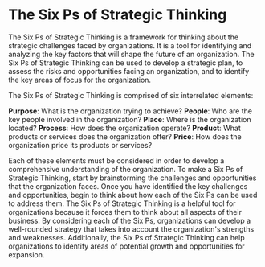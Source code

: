 # The Six Ps of Strategic Thinking

The Six Ps of Strategic Thinking is a framework for thinking about the strategic challenges faced by organizations. It is a tool for identifying and analyzing the key factors that will shape the future of an organization. The Six Ps of Strategic Thinking can be used to develop a strategic plan, to assess the risks and opportunities facing an organization, and to identify the key areas of focus for the organization.

The Six Ps of Strategic Thinking is comprised of six interrelated elements:

**Purpose**: What is the organization trying to achieve?
**People**: Who are the key people involved in the organization?
**Place**: Where is the organization located?
**Process**: How does the organization operate?
**Product**: What products or services does the organization offer?
**Price**: How does the organization price its products or services?

Each of these elements must be considered in order to develop a comprehensive understanding of the organization. To make a Six Ps of Strategic Thinking, start by brainstorming the challenges and opportunities that the organization faces. Once you have identified the key challenges and opportunities, begin to think about how each of the Six Ps can be used to address them. The Six Ps of Strategic Thinking is a helpful tool for organizations because it forces them to think about all aspects of their business. By considering each of the Six Ps, organizations can develop a well-rounded strategy that takes into account the organization's strengths and weaknesses. Additionally, the Six Ps of Strategic Thinking can help organizations to identify areas of potential growth and opportunities for expansion.
